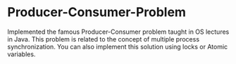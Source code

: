 # Producer-Consumer-Problem
Implemented the famous Producer-Consumer problem taught in OS lectures in Java.
This problem is related to the concept of multiple process synchronization.
You can also implement this solution using locks or Atomic variables.
